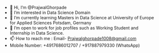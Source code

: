 - 👋 Hi, I’m @PrajwalGhorpade
- 👀 I’m interested in Data Science Domain
- 🌱 I’m currently learning Masters in Data Science at University of Europe for Applied Sciences Potsdam, Germany
- 💞️ I’m open to work for job profiles such as Working Student and Internship in Data Science.
- 📫 How to reach me : Email- Prajwalghorpade1008@gmail.com
-  Mobile Number: +4917686012707 / +917887979330 (WhatsApp)

<!---
PrajwalGhorpade/PrajwalGhorpade is a ✨ special ✨ repository because its `README.md` (this file) appears on your GitHub profile.
You can click the Preview link to take a look at your changes.
--->
